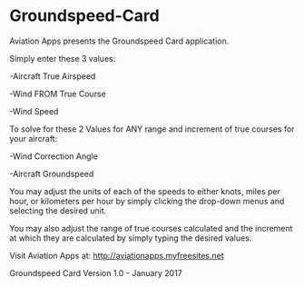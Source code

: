 # Groundspeed-Card
Aviation Apps presents the Groundspeed Card application.

Simply enter these 3 values:

-Aircraft True Airspeed

-Wind FROM True Course

-Wind Speed

To solve for these 2 Values for ANY range and increment 
of true courses for your aircraft:

-Wind Correction Angle

-Aircraft Groundspeed

You may adjust the units of each of the speeds to either knots, miles per hour, or kilometers per hour by simply clicking the drop-down menus and selecting the desired unit.

You may also adjust the range of true courses calculated and the increment at which they are calculated by simply typing the desired values.

Visit Aviation Apps at: http://aviationapps.myfreesites.net

Groundspeed Card Version 1.0 - January 2017
